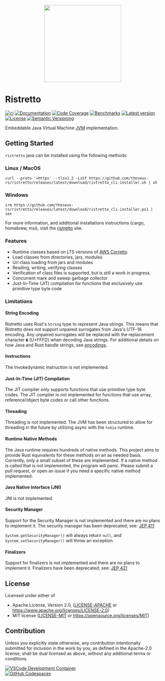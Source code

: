 <p align="center"><img width="250" height="250" src="images/logo.svg"></p>

# Ristretto

[![ci](https://github.com/theseus-rs/ristretto/actions/workflows/ci.yml/badge.svg?branch=main)](https://github.com/theseus-rs/ristretto/actions/workflows/ci.yml)
[![Documentation](https://docs.rs/ristretto_classfile/badge.svg)](https://docs.rs/ristretto_classfile)
[![Code Coverage](https://codecov.io/gh/theseus-rs/ristretto/branch/main/graph/badge.svg)](https://codecov.io/gh/theseus-rs/ristretto)
[![Benchmarks](https://img.shields.io/badge/%F0%9F%90%B0_bencher-enabled-6ec241)](https://bencher.dev/perf/theseus-rs-ristretto)
[![Latest version](https://img.shields.io/crates/v/ristretto_vm.svg)](https://crates.io/crates/ristretto_vm)
[![License](https://img.shields.io/crates/l/ristretto_classfile)](https://github.com/theseus-rs/ristretto#license)
[![Semantic Versioning](https://img.shields.io/badge/%E2%9A%99%EF%B8%8F_SemVer-2.0.0-blue)](https://semver.org/spec/v2.0.0.html)

Embeddable Java Virtual Machine [JVM](https://docs.oracle.com/javase/specs/jvms/se24/html/) implementation.

## Getting Started

`ristretto` java can be installed using the following methods:

### Linux / MacOS

```shell
curl --proto '=https' --tlsv1.2 -LsSf https://github.com/theseus-rs/ristretto/releases/latest/download/ristretto_cli-installer.sh | sh
```

### Windows

```shell
irm https://github.com/theseus-rs/ristretto/releases/latest/download/ristretto_cli-installer.ps1 | iex
```

For more information, and additional installations instructions (cargo, homebrew, msi),
visit the [ristretto](https://theseus-rs.github.io/ristretto/ristretto_cli/) site.

### Features

- Runtime classes based on LTS versions of [AWS Corretto](https://github.com/corretto)
- Load classes from directories, jars, modules
- Url class loading from jars and modules
- Reading, writing, verifying classes
- Verification of class files is supported, but is still a work in progress.
- Concurrent mark and sweep garbage collector
- Just-In-Time (JIT) compilation for functions that exclusively use primitive type byte code

### Limitations

#### String Encoding

Ristretto uses Rust's `String` type to represent Java strings. This means that Ristretto does not support unpaired
surrogates from Java's UTF-16 encoding. Any unpaired surrogates will be replaced with the replacement character `�`
(U+FFFD) when decoding Java strings. For additional details on how Java and Rust handle strings, see
[encodings](docs/encoding/index.md).

#### Instructions

The Invokedynamic instruction is not implemented.

#### Just-In-Time (JIT) Compilation

The JIT compiler only supports functions that use primitive type byte codes. The JIT compiler is not implemented for
functions that use array, reference/object byte codes or call other functions.

#### Threading

Threading is not implemented. The JVM has been structured to allow for threading in the future by utilizing async with
the `tokio` runtime.

#### Runtime Native Methods

The Java runtime requires hundreds of native methods. This project aims to provide Rust equivalents for these methods
on an as needed basis. Currently, only a small subset of these are implemented. If a native method is called that is not
implemented, the program will panic. Please submit a pull request, or open an issue if you need a specific native
method implemented.

#### Java Native Interface (JNI)

JNI is not implemented.

#### Security Manager

Support for the Security Manager is not implemented and there are no plans to implement it. The security manager has
been deprecated; see: [JEP 411](https://openjdk.org/jeps/411)

`System.getSecurityManager()` will always return `null`, and `System.setSecurityManager()` will throw an exception.

#### Finalizers

Support for finalizers is not implemented and there are no plans to implement it. Finalizers have been deprecated; see:
[JEP 421](https://openjdk.java.net/jeps/421)

## License

Licensed under either of

* Apache License, Version 2.0, ([LICENSE-APACHE](LICENSE-APACHE) or https://www.apache.org/licenses/LICENSE-2.0)
* MIT license ([LICENSE-MIT](LICENSE-MIT) or https://opensource.org/licenses/MIT)

## Contribution

Unless you explicitly state otherwise, any contribution intentionally submitted
for inclusion in the work by you, as defined in the Apache-2.0 license, shall be dual licensed as above, without any
additional terms or conditions.

<a href="https://vscode.dev/redirect?url=vscode://ms-vscode-remote.remote-containers/cloneInVolume?url=https://github.com/theseus-rs/ristretto">
<img
  src="https://img.shields.io/static/v1?label=VSCode%20Development%20Container&logo=visualstudiocode&message=Open&color=orange"
  alt="VSCode Development Container"
/>
</a>
<br/>
<a href="https://github.dev/theseus-rs/ristretto">
<img
  src="https://img.shields.io/static/v1?label=GitHub%20Codespaces&logo=github&message=Open&color=orange"
  alt="GitHub Codespaces"
/>
</a>
